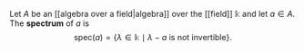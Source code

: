 Let $A$ be an [[algebra over a field|algebra]] over the [[field]] $\mathbb k$ and let $a\in A$. The **spectrum** of $a$ is $$\text{spec}(a)= \{\lambda\in\mathbb k\mid \lambda - a \text{ is not invertible}\}.$$